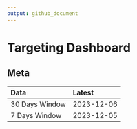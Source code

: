 ```yaml
---
output: github_document
---
```


# Targeting Dashboard



## Meta


|Data           |Latest     |
|:--------------|:----------|
|30 Days Window |2023-12-06 |
|7 Days Window  |2023-12-05 |

